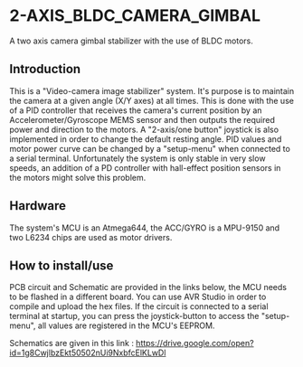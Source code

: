 # 2-AXIS_BLDC_CAMERA_GIMBAL
A two axis camera gimbal stabilizer with the use of BLDC motors.

## Introduction
This is a "Video-camera image stabilizer" system. It's purpose is to maintain the camera at a given angle (X/Y axes) at all times. This is done with the use of a PID controller that receives the camera's current position by an Accelerometer/Gyroscope MEMS sensor and then outputs the required power and direction to the motors. A "2-axis/one button" joystick is also implemented in order to change the default resting angle. PID values and motor power curve can be changed by a "setup-menu" when connected to a serial terminal. Unfortunately the system is only stable in very slow speeds, an addition of a PD controller with hall-effect position sensors in the motors might solve this problem.

## Hardware
The system's MCU is an Atmega644, the ACC/GYRO is a MPU-9150 and two L6234 chips are used as motor drivers.
## How to install/use
PCB circuit and Schematic are provided in the links below, the MCU needs to be flashed in a different board. You can use AVR Studio in order to compile and upload the hex files. If the circuit is connected to a serial terminal at startup, you can press the joystick-button to access the "setup-menu", all values are registered in the MCU's EEPROM.

Schematics are given in this link :
https://drive.google.com/open?id=1g8CwjlbzEkt50502nUi9NxbfcElKLwDl
